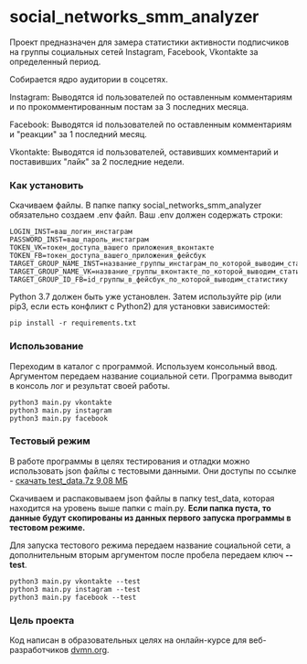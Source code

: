 # social_networks_smm_analyzer

Проект предназначен для замера статистики активности подписчиков на группы социальных сетей Instagram, Facebook, Vkontakte за определенный период.

Собирается ядро аудитории в соцсетях.

Instagram: Выводятся id пользователей по оставленным комментариям и по прокомментированным постам за 3 последних месяца.

Facebook: Выводятся id пользователей по оставленным комментариям и "реакции" за 1 последний месяц.

Vkontakte: Выводятся id пользователей, оставивших комментарий и поставивших "лайк" за 2 последние недели.


### Как установить


Скачиваем файлы. В папке папку social_networks_smm_analyzer обязательно создаем .env файл. Ваш .env должен содержать строки:
```
LOGIN_INST=ваш_логин_инстаграм
PASSWORD_INST=ваш_пароль_инстаграм
TOKEN_VK=токен_доступа_вашего приложения_вконтакте
TOKEN_FB=токен_доступа_вашего_приложения_фейсбук
TARGET_GROUP_NAME_INST=название_группы_инстаграм_по_которой_выводим_статистику
TARGET_GROUP_NAME_VK=название_группы_вконтакте_по_которой_выводим_статистику
TARGET_GROUP_ID_FB=id_группы_в_фейсбук_по_которой_выводим_статистику
```

Python 3.7 должен быть уже установлен. Затем используйте pip (или pip3, если есть конфликт с Python2) для установки зависимостей:
```
pip install -r requirements.txt
```


### Использование

Переходим в каталог с программой. Используем консольный ввод. Аргументом передаем название социальной сети. Программа выводит в консоль лог и результат своей работы.

```
python3 main.py vkontakte
python3 main.py instagram
python3 main.py facebook
```


### Тестовый режим

В работе программы в целях тестирования и отладки можно использовать json файлы с тестовыми данными. 
Они доступы по ссылке -  [скачать test_data.7z 9,08 МБ](https://drive.google.com/open?id=1m3ohK_HsfxW6blJ0JCzIJW4M9jVIh8NF)

Скачиваем и распаковываем json файлы в папку test_data, которая находится на уровень выше папки с main.py.
**Если папка пуста, то данные будут скопированы из данных первого запуска программы в тестовом режиме.**

Для запуска тестового режима передаем название социальной сети, а дополнительным вторым аргументом после пробела передаем ключ **--test**.

```
python3 main.py vkontakte --test
python3 main.py instagram --test
python3 main.py facebook --test
```


### Цель проекта

Код написан в образовательных целях на онлайн-курсе для веб-разработчиков [dvmn.org](https://dvmn.org/).
